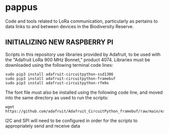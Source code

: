 # pappus
Code and tools related to LoRa communication, particularly as pertains to data links to and between devices in the Biodiversity Reserve.



## INITIALIZING NEW RASPBERRY PI

Scripts in this repository use libraries provided by Adafruit, to be used with the "Adafruit LoRa 900 MHz Bonnet," product 4074.
Libraries must be downloaded using the following terminal code lines:

    sudo pip3 install adafruit-circuitpython-ssd1306
    sudo pip3 install adafruit-circuitpython-framebuf
    sudo pip3 install adafruit-circuitpython-rfm9x
    
The font file must also be installed using the following code line, and moved into the same directory as used to run the scripts:
    
    wget https://github.com/adafruit/Adafruit_CircuitPython_framebuf/raw/main/examples/font5x8.bin
    
I2C and SPI will need to be configured in order for the scripts to appropriately send and receive data
    
